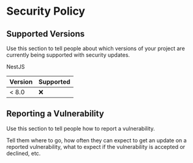 # Security Policy

## Supported Versions

Use this section to tell people about which versions of your project are
currently being supported with security updates.

NestJS

| Version | Supported          |
| ------- | ------------------ |
| < 8.0   | :x:                |

## Reporting a Vulnerability

Use this section to tell people how to report a vulnerability.

Tell them where to go, how often they can expect to get an update on a
reported vulnerability, what to expect if the vulnerability is accepted or
declined, etc.

